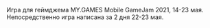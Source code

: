 Игра для геймджема MY.GAMES Mobile GameJam 2021, 14-23 мая.
Непосредственно игра написана за 2 дня 22-23 мая.

